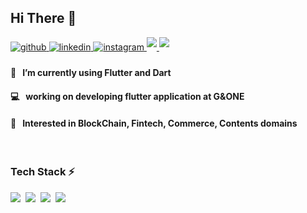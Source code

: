 
## Hi There 👋


<a href="https://github.com/Danny-Yun" target="_blank">
<img src=https://img.shields.io/badge/github-%2324292e.svg?&style=for-the-badge&logo=github&logoColor=white alt=github style="margin-bottom: 5px;" />
</a>
<a href="https://linkedin.com/in/jiwoo-yun" target="_blank">
<img src=https://img.shields.io/badge/linkedin-%231E77B5.svg?&style=for-the-badge&logo=linkedin&logoColor=white alt=linkedin style="margin-bottom: 5px;" />
</a>
<a href="https://instagram.com/riudiux" target="_blank">
<img src=https://img.shields.io/badge/instagram-%23000000.svg?&style=for-the-badge&logo=instagram&logoColor=white&color=dd2a7b alt=instagram style="margin-bottom: 5px;" />
</a>
<a href="mailto:lacvert13@gmail.com">
<img src=https://img.shields.io/badge/gmail-EA4335.svg?&style=for-the-badge&logo=gmail&logoColor=white style="margin-bottom: 5px;" />
</a>
<a href="https://riudiu.tistory.com/" target="_blank">
<img src=https://img.shields.io/badge/blog-000000.svg?&style=for-the-badge&logo=tistory&logoColor=white& style="margin-bottom: 5px;" />
</a>
<!--
</a>
<a href="https://riudiu.notion.site/d39fb803d5d14daa8f0391f4ca87163c" target="_blank">
<img src=https://img.shields.io/badge/resume-000000.svg?&style=for-the-badge&logo=notion&logoColor=white style="margin-bottom: 5px;" />
</a>
-->



<br>


#### 🌱 &nbsp;  I’m currently using Flutter and Dart
#### 💻 &nbsp;  working on developing flutter application at G&ONE
#### 🔭 &nbsp;  Interested in BlockChain, Fintech, Commerce, Contents domains

<!-- - [Notion Resume](https://riudiu.notion.site/d39fb803d5d14daa8f0391f4ca87163c) -->
<!--
- 🔭 I’m currently working on ...
- 👯 I’m looking to collaborate on ...
- 🤔 I’m looking for help with ...
- 💬 Ask me about ...
- 📫 How to reach me: ...
- 😄 Pronouns: ...
- ⚡ Fun fact: ...
-->

<br>

<!-- 
<a href="https://terry1213.github.io/categories/"><img src="https://img.shields.io/badge/Blog-09B3AF?style=flat-square&logo=Blogger&logoColor=white" /></a>&nbsp
<a href="https://terry1213.github.io/portfolio/"><img src="https://img.shields.io/badge/Portfolio-01579B?style=flat-square" /></a>&nbsp
<a href="mailto:1213terry@naver.com"><img src="https://img.shields.io/badge/Email-EA4335?style=flat-square&logo=Gmail&logoColor=white" /></a>&nbsp
 -->
 
 <!-- 
[![Jiwoo Yun's github stats](https://github-readme-stats.vercel.app/api?username=Danny-Yun&theme=chartreuse-dark&show_icons=true)](https://github.com/anuraghazra/github-readme-stats)
 -->

### Tech Stack :zap:

<div align="left">
  <img src="https://img.shields.io/badge/Dart-02458D?style=flat&logo=Dart&logoColor=white"/>&nbsp
  <img src="https://img.shields.io/badge/Flutter-00CAFF?style=flat&logo=Flutter&logoColor=white"/>&nbsp
  <img src="https://img.shields.io/badge/Firebase-FFCA28?style=flat&logo=Firebase&logoColor=white"/>&nbsp
  <img src="https://img.shields.io/badge/MySQL-4479A1?style=flat&logo=mysql&logoColor=white" />&nbsp
</div>
